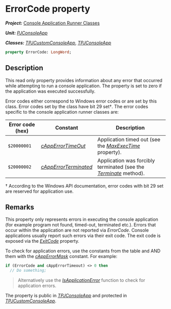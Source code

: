 # ErrorCode property

***Project:*** [Console Application Runner Classes](../API.md)

***Unit:*** [_PJConsoleApp_](./PJConsoleApp.md)

***Classes:*** [_TPJCustomConsoleApp_](./TPJCustomConsoleApp.md), [_TPJConsoleApp_](./TPJConsoleApp.md)

```pascal
property ErrorCode: LongWord;
```

## Description

This read only property provides information about any error that occurred while attempting to run a console application. The property is set to zero if the application was executed successfully.

Error codes either correspond to Windows error codes or are set by this class. Error codes set by the class have bit 29 set†. The error codes specific to the console application runner classes are:

| Error code (hex) | Constant | Description |
|------------------|----------|-------------|
| `$20000001` | [_cAppErrorTimeOut_](./Constants.md#capperrortimeout) | Application timed out (see the [_MaxExecTime_](./TPJCustomConsoleApp-MaxExecTime.md) property). |
| `$20000002` | [_cAppErrorTerminated_](./Constants.md#capperrorterminated) | Application was forcibly terminated (see the [_Terminate_](./TPJCustomConsoleApp-Terminate.md) method). |

† According to the Windows API documentation, error codes with bit 29 set are reserved for application use.

## Remarks

This property only represents errors in executing the console application (for example program not found, timed-out, terminated etc.). Errors that occur within the application are not reported via _ErrorCode_. Console applications usually report such errors via their exit code. The exit code is exposed via the [_ExitCode_](./TPJCustomConsoleApp-ExitCode.md) property.

To check for application errors, use the constants from the table and AND them with the [_cAppErrorMask_](./Constants.md#capperrormask) constant. For example:

```pascal
if (ErrorCode and cAppErrorTimeout) <> 0 then
  // Do something;
```

> Alternatively use the [_IsApplicationError_](./Routines#isapplicationerror) function to check for application errors.

The property is public in [_TPJConsoleApp_](./TPJConsoleApp.md) and protected in [_TPJCustomConsoleApp_](./TPJCustomConsoleApp.md).

